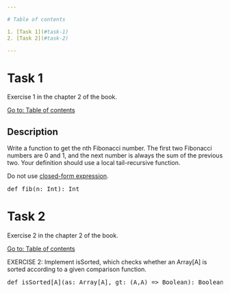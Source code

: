 ```yaml
---

# Table of contents

1. [Task 1](#task-1)
2. [Task 2](#task-2)

---
```


# Task 1

Exercise 1 in the chapter 2 of the book.

[Go to: Table of contents](#table-of-contents)

## Description

Write a function to get the nth Fibonacci number. The first two Fibonacci numbers are 0 and 1, and the next number is always the sum of the previous two. Your definition should use a local tail-recursive function.

Do not use [closed-form expression](http://en.wikipedia.org/wiki/Fibonacci_number#Closed-form_expression).

<pre>
def fib(n: Int): Int
</pre>

# Task 2

Exercise 2 in the chapter 2 of the book.

[Go to: Table of contents](#table-of-contents)

EXERCISE 2: Implement isSorted, which checks whether an Array[A] is sorted according to a given comparison function.

<pre>
def isSorted[A](as: Array[A], gt: (A,A) => Boolean): Boolean
</pre>
